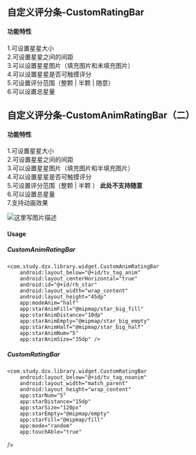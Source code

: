 自定义评分条-CustomRatingBar
---------
#### 功能特性
1.可设置星星大小  
2.可设置星星之间的间距  
3.可以设置星星图片（填充图片和未填充图片）  
4.可以设置星星是否可触摸评分  
5.可设置评分范围（整颗 | 半颗 | 随意）  
6.可以设置总星量

自定义评分条-CustomAnimRatingBar（二）
---------
#### 功能特性
1.可设置星星大小  
2.可设置星星之间的间距  
3.可以设置星星图片（填充图片和半填充图片）  
4.可以设置星星是否可触摸评分  
5.可设置评分范围（整颗 | 半颗 ）  **此处不支持随意**  
6.可以设置总星量  
7.支持动画效果

![这里写图片描述](https://github.com/sdfdzx/CustomRatingBar/blob/master/anim.gif)

#### Usage
##### CustomAnimRatingBar
    <com.study.dzx.library.widget.CustomAnimRatingBar
        android:layout_below="@+id/tv_tag_anim"
        android:layout_centerHorizontal="true"
        android:id="@+id/rb_star"
        android:layout_width="wrap_content"
        android:layout_height="45dp"
        app:modeAnim="half"
        app:starAnimFill="@mipmap/star_big_fill"
        app:starAnimDistance="10dp"
        app:starAnimEmpty="@mipmap/star_big_empty"
        app:starAnimHalf="@mipmap/star_big_half"
        app:starAnimNum="5"
        app:starAnimSize="35dp" />
        
##### CustomRatingBar
    <com.study.dzx.library.widget.CustomRatingBar
        android:layout_below="@+id/tv_tag_noanim"
        android:layout_width="match_parent"
        android:layout_height="wrap_content"
        app:starNum="5"
        app:starDistance="15dp"
        app:starSize="120px"
        app:starEmpty="@mipmap/empty"
        app:starFill="@mipmap/fill"
        app:mode="random"
        app:touchAble="true"
/>
